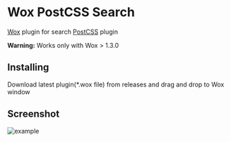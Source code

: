 Wox PostCSS Search
==================

[Wox](https://github.com/Wox-launcher/Wox) plugin for search [PostCSS](https://github.com/postcss/postcss) plugin

**Warning:** Works only with Wox > 1.3.0

## Installing

Download latest plugin(*.wox file) from releases and drag and drop to Wox window

## Screenshot

![example](https://habrastorage.org/files/dce/fc9/6e5/dcefc96e50044098a80fa0e1164003c9.png)
